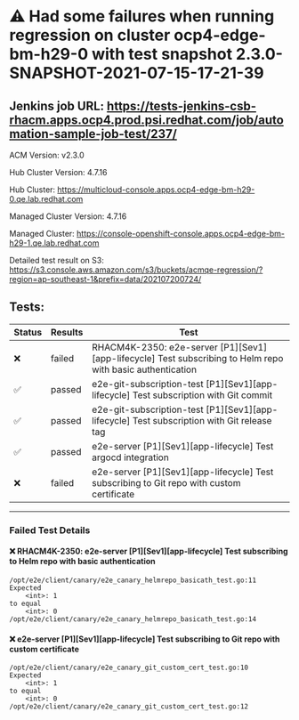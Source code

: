# :warning: Had some failures when running regression on cluster ocp4-edge-bm-h29-0 with test snapshot 2.3.0-SNAPSHOT-2021-07-15-17-21-39 

## Jenkins job URL: https://tests-jenkins-csb-rhacm.apps.ocp4.prod.psi.redhat.com/job/automation-sample-job-test/237/


ACM Version: v2.3.0

Hub Cluster Version: 4.7.16

Hub Cluster: https://multicloud-console.apps.ocp4-edge-bm-h29-0.qe.lab.redhat.com

Managed Cluster Version: 4.7.16

Managed Cluster: https://console-openshift-console.apps.ocp4-edge-bm-h29-1.qe.lab.redhat.com

Detailed test result on S3: https://s3.console.aws.amazon.com/s3/buckets/acmqe-regression/?region=ap-southeast-1&prefix=data/202107200724/

## Tests:

|Status|Results|Test|
|---|---|---|
| :x: | failed | RHACM4K-2350: e2e-server [P1][Sev1][app-lifecycle] Test subscribing to Helm repo with basic authentication |
| :white_check_mark: | passed | e2e-git-subscription-test [P1][Sev1][app-lifecycle] Test subscription with Git commit |
| :white_check_mark: | passed | e2e-git-subscription-test [P1][Sev1][app-lifecycle] Test subscription with Git release tag |
| :white_check_mark: | passed | e2e-server [P1][Sev1][app-lifecycle] Test argocd integration |
| :x: | failed | e2e-server [P1][Sev1][app-lifecycle] Test subscribing to Git repo with custom certificate |


---

### Failed Test Details

#### :x: RHACM4K-2350: e2e-server [P1][Sev1][app-lifecycle] Test subscribing to Helm repo with basic authentication

```
/opt/e2e/client/canary/e2e_canary_helmrepo_basicath_test.go:11
Expected
    <int>: 1
to equal
    <int>: 0
/opt/e2e/client/canary/e2e_canary_helmrepo_basicath_test.go:14
```

#### :x: e2e-server [P1][Sev1][app-lifecycle] Test subscribing to Git repo with custom certificate

```
/opt/e2e/client/canary/e2e_canary_git_custom_cert_test.go:10
Expected
    <int>: 1
to equal
    <int>: 0
/opt/e2e/client/canary/e2e_canary_git_custom_cert_test.go:12
```


